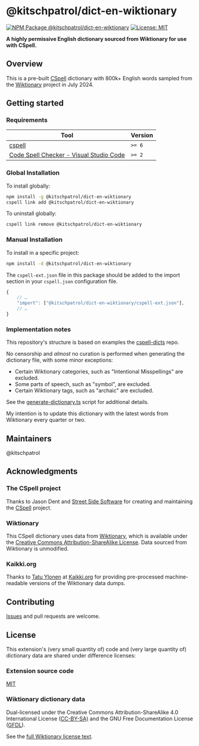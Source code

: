 <!--+ Warning: Content inside HTML comment blocks was generated by mdat and may be overwritten. +-->

<!-- title -->

# @kitschpatrol/dict-en-wiktionary

<!-- /title -->

<!-- badges -->

[![NPM Package @kitschpatrol/dict-en-wiktionary](https://img.shields.io/npm/v/@kitschpatrol/dict-en-wiktionary.svg)](https://npmjs.com/package/@kitschpatrol/dict-en-wiktionary)
[![License: MIT](https://img.shields.io/badge/License-MIT-yellow.svg)](https://opensource.org/licenses/MIT)

<!-- /badges -->

<!-- short-description -->

**A highly permissive English dictionary sourced from Wiktionary for use with CSpell.**

<!-- /short-description -->

## Overview

This is a pre-built [CSpell](https://cspell.org/) dictionary with 800k+ English words sampled from the [Wiktionary](https://en.wiktionary.org/wiki/Wiktionary:Main_Page) project in July 2024.

## Getting started

### Requirements

| Tool                                                                                                                                 | Version |
| ------------------------------------------------------------------------------------------------------------------------------------ | ------- |
| [cspell](https://github.com/streetsidesoftware/cspell)                                                                               | `>= 6`  |
| [Code Spell Checker - Visual Studio Code](https://marketplace.visualstudio.com/items?itemName=streetsidesoftware.code-spell-checker) | `>= 2`  |

### Global Installation

To install globally:

```sh
npm install -g @kitschpatrol/dict-en-wiktionary
cspell link add @kitschpatrol/dict-en-wiktionary
```

To uninstall globally:

```sh
cspell link remove @kitschpatrol/dict-en-wiktionary
```

### Manual Installation

To install in a specific project:

```sh
npm install -d @kitschpatrol/dict-en-wiktionary
```

The `cspell-ext.json` file in this package should be added to the import section in your `cspell.json` configuration file.

```javascript
{
    // …
    "import": ["@kitschpatrol/dict-en-wiktionary/cspell-ext.json"],
    // …
}
```

### Implementation notes

This repository's structure is based on examples the [cspell-dicts](https://github.com/streetsidesoftware/cspell-dicts) repo.

No censorship and _almost_ no curation is performed when generating the dictionary file, with some minor exceptions:

- Certain Wiktionary categories, such as "Intentional Misspellings" are excluded.
- Some parts of speech, such as "symbol", are excluded.
- Certain Wiktionary tags, such as "archaic" are excluded.

See the [generate-dictionary.ts](/scripts/generate-dictionary.ts) script for additional
details.

My intention is to update this dictionary with the latest words from Wiktionary every quarter or two.

## Maintainers

@kitschpatrol

## Acknowledgments

### The CSpell project

Thanks to Jason Dent and [Street Side Software](https://streetsidesoftware.com/) for creating and maintaining the [CSpell](https://cspell.org/) project.

### Wiktionary

This CSpell dictionary uses data from [Wiktionary](https://www.wiktionary.org/), which is available under the [Creative Commons Attribution-ShareAlike License](https://creativecommons.org/licenses/by-sa/4.0/). Data sourced from Wiktionary is unmodified.

### Kaikki.org

Thanks to [Tatu Ylonen](https://ylonen.org) at [Kaikki.org](https://kaikki.org/dictionary/English/index.html) for providing pre-processed machine-readable versions of the Wiktionary data dumps.

<!-- contributing -->

## Contributing

[Issues](https://github.com/kitschpatrol/dict-en-wiktionary/issues) and pull requests are welcome.

<!-- /contributing -->

## License

This extension's (very small quantity of) code and (very large quantity of) dictionary data are shared under difference licenses:

### Extension source code

[MIT](license.txt)

### Wiktionary dictionary data

Dual-licensed under the Creative Commons Attribution-ShareAlike 4.0 International License ([CC-BY-SA)](https://en.wiktionary.org/wiki/Wiktionary:Text_of_Creative_Commons_Attribution-ShareAlike_4.0_International_License) and the GNU Free Documentation License ([GFDL](https://en.wiktionary.org/wiki/Wiktionary:Text_of_the_GNU_Free_Documentation_License)).

See the [full Wiktionary license text](https://en.wiktionary.org/wiki/Wiktionary:Copyrights).
